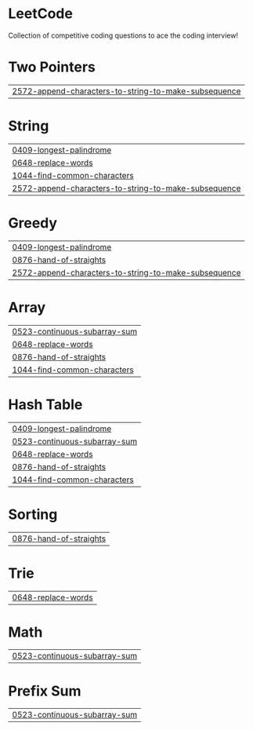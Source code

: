 # LeetCode
Collection of competitive coding questions to ace the coding interview!


# Two Pointers
|  |
| ------- |
| [2572-append-characters-to-string-to-make-subsequence](https://github.com/thekrishpatel/Competitive_coding/tree/master/2572-append-characters-to-string-to-make-subsequence) |
# String
|  |
| ------- |
| [0409-longest-palindrome](https://github.com/thekrishpatel/Competitive_coding/tree/master/0409-longest-palindrome) |
| [0648-replace-words](https://github.com/thekrishpatel/Competitive_coding/tree/master/0648-replace-words) |
| [1044-find-common-characters](https://github.com/thekrishpatel/Competitive_coding/tree/master/1044-find-common-characters) |
| [2572-append-characters-to-string-to-make-subsequence](https://github.com/thekrishpatel/Competitive_coding/tree/master/2572-append-characters-to-string-to-make-subsequence) |
# Greedy
|  |
| ------- |
| [0409-longest-palindrome](https://github.com/thekrishpatel/Competitive_coding/tree/master/0409-longest-palindrome) |
| [0876-hand-of-straights](https://github.com/thekrishpatel/Competitive_coding/tree/master/0876-hand-of-straights) |
| [2572-append-characters-to-string-to-make-subsequence](https://github.com/thekrishpatel/Competitive_coding/tree/master/2572-append-characters-to-string-to-make-subsequence) |
# Array
|  |
| ------- |
| [0523-continuous-subarray-sum](https://github.com/thekrishpatel/Competitive_coding/tree/master/0523-continuous-subarray-sum) |
| [0648-replace-words](https://github.com/thekrishpatel/Competitive_coding/tree/master/0648-replace-words) |
| [0876-hand-of-straights](https://github.com/thekrishpatel/Competitive_coding/tree/master/0876-hand-of-straights) |
| [1044-find-common-characters](https://github.com/thekrishpatel/Competitive_coding/tree/master/1044-find-common-characters) |
# Hash Table
|  |
| ------- |
| [0409-longest-palindrome](https://github.com/thekrishpatel/Competitive_coding/tree/master/0409-longest-palindrome) |
| [0523-continuous-subarray-sum](https://github.com/thekrishpatel/Competitive_coding/tree/master/0523-continuous-subarray-sum) |
| [0648-replace-words](https://github.com/thekrishpatel/Competitive_coding/tree/master/0648-replace-words) |
| [0876-hand-of-straights](https://github.com/thekrishpatel/Competitive_coding/tree/master/0876-hand-of-straights) |
| [1044-find-common-characters](https://github.com/thekrishpatel/Competitive_coding/tree/master/1044-find-common-characters) |
# Sorting
|  |
| ------- |
| [0876-hand-of-straights](https://github.com/thekrishpatel/Competitive_coding/tree/master/0876-hand-of-straights) |
# Trie
|  |
| ------- |
| [0648-replace-words](https://github.com/thekrishpatel/Competitive_coding/tree/master/0648-replace-words) |
# Math
|  |
| ------- |
| [0523-continuous-subarray-sum](https://github.com/thekrishpatel/Competitive_coding/tree/master/0523-continuous-subarray-sum) |
# Prefix Sum
|  |
| ------- |
| [0523-continuous-subarray-sum](https://github.com/thekrishpatel/Competitive_coding/tree/master/0523-continuous-subarray-sum) |